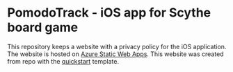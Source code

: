 # PomodoTrack - iOS app for Scythe board game

This repository keeps a website with a privacy policy for the iOS application. The website is hosted on [Azure Static Web Apps](https://docs.microsoft.com/azure/static-web-apps/overview). This website was created from repo with the [quickstart](https://docs.microsoft.com/azure/static-web-apps/getting-started?tabs=vanilla-javascript) template.